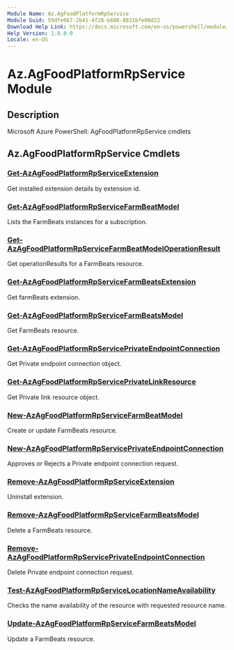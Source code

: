 ```yaml
---
Module Name: Az.AgFoodPlatformRpService
Module Guid: 59dfe967-2b41-4f28-b608-8831bfe08d22
Download Help Link: https://docs.microsoft.com/en-us/powershell/module/az.agfoodplatformrpservice
Help Version: 1.0.0.0
Locale: en-US
---
```


# Az.AgFoodPlatformRpService Module
## Description
Microsoft Azure PowerShell: AgFoodPlatformRpService cmdlets

## Az.AgFoodPlatformRpService Cmdlets
### [Get-AzAgFoodPlatformRpServiceExtension](Get-AzAgFoodPlatformRpServiceExtension.md)
Get installed extension details by extension id.

### [Get-AzAgFoodPlatformRpServiceFarmBeatModel](Get-AzAgFoodPlatformRpServiceFarmBeatModel.md)
Lists the FarmBeats instances for a subscription.

### [Get-AzAgFoodPlatformRpServiceFarmBeatModelOperationResult](Get-AzAgFoodPlatformRpServiceFarmBeatModelOperationResult.md)
Get operationResults for a FarmBeats resource.

### [Get-AzAgFoodPlatformRpServiceFarmBeatsExtension](Get-AzAgFoodPlatformRpServiceFarmBeatsExtension.md)
Get farmBeats extension.

### [Get-AzAgFoodPlatformRpServiceFarmBeatsModel](Get-AzAgFoodPlatformRpServiceFarmBeatsModel.md)
Get FarmBeats resource.

### [Get-AzAgFoodPlatformRpServicePrivateEndpointConnection](Get-AzAgFoodPlatformRpServicePrivateEndpointConnection.md)
Get Private endpoint connection object.

### [Get-AzAgFoodPlatformRpServicePrivateLinkResource](Get-AzAgFoodPlatformRpServicePrivateLinkResource.md)
Get Private link resource object.

### [New-AzAgFoodPlatformRpServiceFarmBeatModel](New-AzAgFoodPlatformRpServiceFarmBeatModel.md)
Create or update FarmBeats resource.

### [New-AzAgFoodPlatformRpServicePrivateEndpointConnection](New-AzAgFoodPlatformRpServicePrivateEndpointConnection.md)
Approves or Rejects a Private endpoint connection request.

### [Remove-AzAgFoodPlatformRpServiceExtension](Remove-AzAgFoodPlatformRpServiceExtension.md)
Uninstall extension.

### [Remove-AzAgFoodPlatformRpServiceFarmBeatsModel](Remove-AzAgFoodPlatformRpServiceFarmBeatsModel.md)
Delete a FarmBeats resource.

### [Remove-AzAgFoodPlatformRpServicePrivateEndpointConnection](Remove-AzAgFoodPlatformRpServicePrivateEndpointConnection.md)
Delete Private endpoint connection request.

### [Test-AzAgFoodPlatformRpServiceLocationNameAvailability](Test-AzAgFoodPlatformRpServiceLocationNameAvailability.md)
Checks the name availability of the resource with requested resource name.

### [Update-AzAgFoodPlatformRpServiceFarmBeatsModel](Update-AzAgFoodPlatformRpServiceFarmBeatsModel.md)
Update a FarmBeats resource.

